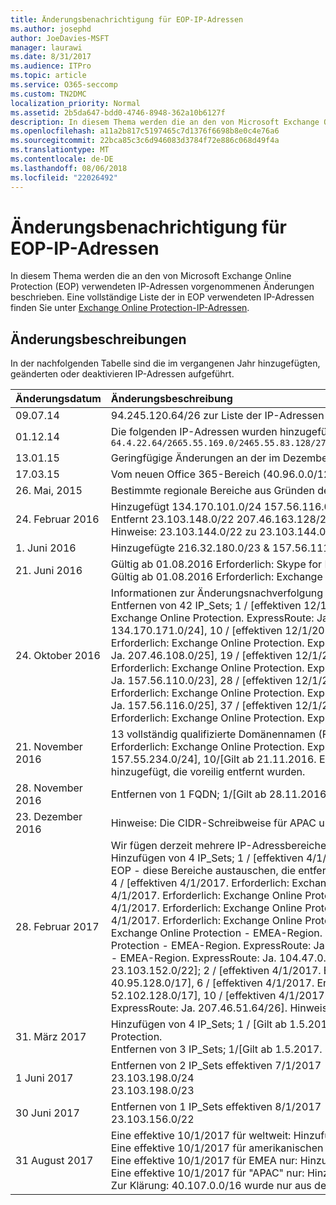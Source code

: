 ```yaml
---
title: Änderungsbenachrichtigung für EOP-IP-Adressen
ms.author: josephd
author: JoeDavies-MSFT
manager: laurawi
ms.date: 8/31/2017
ms.audience: ITPro
ms.topic: article
ms.service: O365-seccomp
ms.custom: TN2DMC
localization_priority: Normal
ms.assetid: 2b5da647-bdd0-4746-8948-362a10b6127f
description: In diesem Thema werden die an den von Microsoft Exchange Online Protection (EOP) verwendeten IP-Adressen vorgenommenen Änderungen beschrieben. Eine vollständige Liste der in EOP verwendeten IP-Adressen finden Sie unter Exchange Online Protection-IP-Adressen.
ms.openlocfilehash: a11a2b817c5197465c7d1376f6698b8e0c4e76a6
ms.sourcegitcommit: 22bca85c3c6d946083d3784f72e886c068d49f4a
ms.translationtype: MT
ms.contentlocale: de-DE
ms.lasthandoff: 08/06/2018
ms.locfileid: "22026492"
---
```

# <a name="change-notification-for-eop-ip-addresses"></a>Änderungsbenachrichtigung für EOP-IP-Adressen

In diesem Thema werden die an den von Microsoft Exchange Online Protection (EOP) verwendeten IP-Adressen vorgenommenen Änderungen beschrieben. Eine vollständige Liste der in EOP verwendeten IP-Adressen finden Sie unter [Exchange Online Protection-IP-Adressen](exchange-online-protection-ip-addresses.md).
  
## <a name="description-of-revisions"></a>Änderungsbeschreibungen

In der nachfolgenden Tabelle sind die im vergangenen Jahr hinzugefügten, geänderten oder deaktivieren IP-Adressen aufgeführt.
  
|**Änderungsdatum**|**Änderungsbeschreibung**|
|:-----|:-----|
|09.07.14  <br/> | 94.245.120.64/26 zur Liste der IP-Adressen hinzugefügt.  <br/> |
|01.12.14  <br/> |Die folgenden IP-Adressen wurden hinzugefügt.  <br/> ```64.4.22.64/2665.55.169.0/2465.55.83.128/27134.170.132.0/24134.170.140.0/24134.170.171.0/24157.55.133.160/27157.55.158.0/23157.55.234.0/24157.55.206.0/23157.56.73.0/24157.56.87.192/26157.56.108.0/24157.56.110.0/24157.56.111.0/24157.56.112.0/24157.56.206.0/24157.56.208.0/22207.46.100.0/24207.46.101.128/26``````23.103.132.0/2323.103.134.0/2323.130.156.0/2223.103.144.0/19104.47.0.0/1723.103.198.0/2323.103.200.0/2123.103.191.0/242a01:111:f400:fc00::/54```|
|13.01.15  <br/> | Geringfügige Änderungen an der im Dezember veröffentlichten Liste (23.103.132.0/23 -\> Änderung zu 23.103.132.0/22, 23.103.134.0/23 -\> Entfernen von (in anderen Bereichen enthalten), 23.103.144.0/19 -\> Änderung zu 23.103.144.0/22, 23.130.156.0/22 -\> Änderung zu 23.103.136.0/21).  <br/> |
|17.03.15  <br/> |Vom neuen Office 365-Bereich (40.96.0.0/12) wurde Exchange Online Protection ein Bereich zugeordnet. Exchange Online Protection wartet mindestens 30 Tage vor dem Bereitstellen von Kapazitäten für die folgenden Endpunkte. 40.107.0.0/16  <br/> |
|26. Mai, 2015  <br/> |Bestimmte regionale Bereiche aus Gründen der Übersichtlichkeit hinzugefügt.  <br/> |
|24. Februar 2016  <br/> |Hinzugefügt 134.170.101.0/24 157.56.116.0/25 207.46.108.0/25 157.56.110.0/23 157.56.120.0/25 157.55.234.0/24 Hinweise: Zur vollständigen EOP-IP-Liste.  <br/> Entfernt 23.103.148.0/22 207.46.163.128/26 207.46.163.192/27 207.46.163.224/27 23.103.145.128/27 23.103.145.192/27 213.199.154.0/26 213.199.154.64/26 213.199.154.128/27 207.46.51.64/27 207.46.51.96/27 134.170.132.0/24 Hinweise: Dies waren in der regionalen Auflistung die Duplikate bzw. die nicht mehr verwendeten Elemente.  <br/> Hinweise: 23.103.144.0/22 zu 23.103.144.0/20 &amp; behoben 157.55.133.160/27 bis 157.55.133.0/25. behoben  <br/> |
|1. Juni 2016  <br/> |Hinzugefügte 216.32.180.0/23 &amp; 157.56.111.0/24 entfernt  <br/> |
|21. Juni 2016  <br/> |Gültig ab 01.08.2016 Erforderlich: Skype for Business Online ExpressRoute Ja. 216.32.180.0/24  <br/> Gültig ab 01.08.2016 Erforderlich: Exchange Online Protection. ExpressRoute Ja. 216.32.181.0/24  <br/> |
|24. Oktober 2016  <br/> |Informationen zur Änderungsnachverfolgung finden Sie im [Office 365-Endpunktfeed](https://go.microsoft.com/fwlink/p/?linkid=236301).  <br/> Entfernen von 42 IP_Sets; 1 / [effektiven 12/1/2016. Erforderlich: Exchange Online Protection. ExpressRoute: Ja. 23.103.144.0/20]; 2 / [effektiven 12/1/2016. Erforderlich: Exchange Online Protection. ExpressRoute: Ja. 23.103.198.0/23], 3 / [effektiven 12/1/2016. Erforderlich: Exchange Online Protection. ExpressRoute: Ja. 23.103.200.0/21], 4 / [effektiven 12/1/2016. Erforderlich: Exchange Online Protection. ExpressRoute: Ja. 40.92.0.0/14]; 5 / [effektiven 12/1/2016. Erforderlich: Exchange Online Protection. ExpressRoute: Ja. 40.107.0.0/16], 6 / [effektiven 12/1/2016. Erforderlich: Exchange Online Protection. ExpressRoute: Ja. 65.55.169.0/24], 7 / [effektiven 12/1/2016. Erforderlich: Exchange Online Protection. ExpressRoute: Ja. 134.170.101.0/24], 8 / [effektiven 12/1/2016. Erforderlich: Exchange Online Protection. ExpressRoute: Ja. 134.170.140.0/24], 9 / [effektiven 12/1/2016. Erforderlich: Exchange Online Protection. ExpressRoute: Ja. 134.170.171.0/24], 10 / [effektiven 12/1/2016. Erforderlich: Exchange Online Protection. ExpressRoute: Ja. 157.55.133.0/25], 11 / [effektiven 12/1/2016. Erforderlich: Exchange Online Protection. ExpressRoute: Ja. 157.56.87.192/26]; 12 / [effektiven 12/1/2016. Erforderlich: Exchange Online Protection. ExpressRoute: Ja. 157.56.110.0/23], 13 / [effektiven 12/1/2016. Erforderlich: Exchange Online Protection. ExpressRoute: Ja. 157.56.112.0/24], 14 / [effektiven 12/1/2016. Erforderlich: Exchange Online Protection. ExpressRoute: Ja. 157.56.116.0/25], 15 / [effektiven 12/1/2016. Erforderlich: Exchange Online Protection. ExpressRoute: Ja. 157.56.120.0/25], 16 / [effektiven 12/1/2016. Erforderlich: Exchange Online Protection. ExpressRoute: Ja. 207.46.51.64/26], 17 / [effektiven 12/1/2016. Erforderlich: Exchange Online Protection. ExpressRoute: Ja. 207.46.100.0/24], 18 / [effektiven 12/1/2016. Erforderlich: Exchange Online Protection. ExpressRoute: Ja. 207.46.108.0/25], 19 / [effektiven 12/1/2016. Erforderlich: Exchange Online Protection. ExpressRoute: Ja. 2a01:111:f400:fc00:: / 54], 20 / [effektiven 12/1/2016. Erforderlich: Exchange Online Protection. ExpressRoute: Ja. 23.103.148.0/22], 21 / [effektiven 12/1/2016. Erforderlich: Exchange Online Protection. ExpressRoute: Ja. 23.103.191.0/24], 22 / [effektiven 12/1/2016. Erforderlich: Exchange Online Protection. ExpressRoute: Ja. 64.4.22.64/26], 23 / [effektiven 12/1/2016. Erforderlich: Exchange Online Protection. ExpressRoute: Ja. 65.55.169.0/24], 24 / [effektiven 12/1/2016. Erforderlich: Exchange Online Protection. ExpressRoute: Ja. 157.55.133.0/25], 25 / [effektiven 12/1/2016. Erforderlich: Exchange Online Protection. ExpressRoute: Ja. 157.55.158.0/23], 26 / [effektiven 12/1/2016. Erforderlich: Exchange Online Protection. ExpressRoute: Ja. 157.56.87.192/26], 27 / [effektiven 12/1/2016. Erforderlich: Exchange Online Protection. ExpressRoute: Ja. 157.56.110.0/23], 28 / [effektiven 12/1/2016. Erforderlich: Exchange Online Protection. ExpressRoute: Ja. 207.46.100.0/24], 29 / [effektiven 12/1/2016. Erforderlich: Exchange Online Protection. ExpressRoute: Ja. 207.46.101.128/26], 30 / [effektiven 12/1/2016. Erforderlich: Exchange Online Protection. ExpressRoute: Ja. 207.46.108.0/25], 31 / [effektiven 12/1/2016. Erforderlich: Exchange Online Protection. ExpressRoute: Ja. 216.32.181.0/24], 32 / [effektiven 12/1/2016. Erforderlich: Exchange Online Protection. ExpressRoute: Ja. 23.103.144.0/22], 33 / [effektiven 12/1/2016. Erforderlich: Exchange Online Protection. ExpressRoute: Ja. 94.245.120.64/26], 34 / [effektiven 12/1/2016. Erforderlich: Exchange Online Protection. ExpressRoute: Ja. 104.47.0.0/19], 35 / [effektiven 12/1/2016. Erforderlich: Exchange Online Protection. ExpressRoute: Ja. 157.56.112.0/24], 36 / [effektiven 12/1/2016. Erforderlich: Exchange Online Protection. ExpressRoute: Ja. 157.56.116.0/25], 37 / [effektiven 12/1/2016. Erforderlich: Exchange Online Protection. ExpressRoute: Ja. 157.56.120.0/25], 38 / [effektiven 12/1/2016. Erforderlich: Exchange Online Protection. ExpressRoute: Ja. 157.55.234.0/24], 39 / [effektiven 12/1/2016. Erforderlich: Exchange Online Protection. ExpressRoute: Ja. 23.103.152.0/22], 40 / [effektiven 12/1/2016. Erforderlich: Exchange Online Protection. ExpressRoute: Ja. 23.103.155.0/27], 41 / [effektiven 12/1/2016. Erforderlich: Exchange Online Protection. ExpressRoute: Ja. 23.103.155.64/27], 42 / [effektiven 12/1/2016. Erforderlich: Exchange Online Protection. ExpressRoute: Ja. 104.47.64.0/19]. Hinweise: Entfernen von IP außer Betrieb genommen Adressen als Teil des unsere Konsolidierung aus.<br/> |
|21. November 2016  <br/> |13 vollständig qualifizierte Domänennamen (FQDNs) hinzugefügt; 1/[Gilt ab 21.11.2016. Erforderlich: Exchange Online Protection. ExpressRoute Ja. 40.82.0.0/14], 2/[Gilt ab 21.11.2016. Erforderlich: Exchange Online Protection. ExpressRoute Ja. 40.92.0.0/14], 3/[Gilt ab 21.11.2016. Erforderlich: Exchange Online Protection. ExpressRoute Ja. 40.107.0.0/16], 4/[Gilt ab 21.11.2016. Erforderlich: Exchange Online Protection. ExpressRoute Ja. 65.55.169.0/24], 5/[Gilt ab 21.11.2016. Erforderlich: Exchange Online Protection. ExpressRoute Ja. 94.245.120.64/26], 6/[Gilt ab 21.11.2016. Erforderlich: Exchange Online Protection. ExpressRoute Ja. 134.170.132.0/24], 7/[Gilt ab 21.11.2016. Erforderlich: Exchange Online Protection. ExpressRoute Ja. 134.170.140.0/24], 8/[Gilt ab 21.11.2016. Erforderlich: Exchange Online Protection. ExpressRoute Ja. 157.55.133.0/25], 9/[Gilt ab 21.11.2016. Erforderlich: Exchange Online Protection. ExpressRoute Ja. 157.55.234.0/24], 10/[Gilt ab 21.11.2016. Erforderlich: Exchange Online Protection. ExpressRoute Ja. 157.56.110.0/23], 11/[Gilt ab 21.11.2016. Erforderlich: Exchange Online Protection. ExpressRoute Ja. 157.56.112.0/24], 12/[Gilt ab 21.11.2016. Erforderlich: Exchange Online Protection. ExpressRoute Ja. 207.46.51.64/26], 13/[Gilt ab 21.11.2016. Erforderlich: Exchange Online Protection. ExpressRoute Ja. 207.46.100.0/24]. Hinweise: Es wurden mehrere IP-Bereiche wieder hinzugefügt, die voreilig entfernt wurden.  <br/> |
|28. November 2016  <br/> |Entfernen von 1 FQDN; 1/[Gilt ab 28.11.2016. Erforderlich: Exchange Online Protection. ExpressRoute Ja. 40.82.0.0/14]. Hinweise: Entfernen von fälschlicherweise hinzugefügtem Bereich.  <br/> |
|23. Dezember 2016  <br/> |Hinweise: Die CIDR-Schreibweise für APAC und Nord- und Südamerika wurde aktualisiert, von 52.100.2.0/15 zu 52.100.0.0/15 und von 52.100.1.0/16 zu 52.100.0.0/16.  <br/> |
|28. Februar 2017  <br/> |Wir fügen derzeit mehrere IP-Adressbereiche hinzu. Es wird zu einigen Bereichsüberlappungen kommen. So soll sichergestellt werden, dass die neuen Bereiche über ExpressRoute verteilt worden sind, bevor wir den jeweils weiteren oder engeren Bereich entfernen, der durch die diesen Monat neu hinzugefügten Bereiche ersetzt wurde.  <br/> Hinzufügen von 4 IP_Sets; 1 / [effektiven 4/1/2017. Erforderlich: Exchange Online Protection. ExpressRoute: Ja. 23.103.144.0/20]; 2 / [effektiven 4/1/2017. Erforderlich: Exchange Online Protection. ExpressRoute: Ja. 40.107.0.0/17], 3 / [effektiven 4/1/2017. Erforderlich: Exchange Online Protection. ExpressRoute: Ja. 40.107.128.0/18], 4 / [effektiven 4/1/2017. Erforderlich: Exchange Online Protection. ExpressRoute: Ja. 52.100.0.0/14]. Hinweise: Aktualisieren von IP-Bereiche für EOP - diese Bereiche austauschen, die entfernt werden mehrere während des Updates von März. Hinzufügen von 16 IP_Sets; 1 / [effektiven 4/1/2017. Erforderlich: Exchange Online Protection - Nord-Region. ExpressRoute: Ja. 23.103.148.0/22]; 2 / [effektiven 4/1/2017. Erforderlich: Exchange Online Protection - Nord-Region. ExpressRoute: Ja. 23.103.200.0/22], 3 / [effektiven 4/1/2017. Erforderlich: Exchange Online Protection - Nord-Region. ExpressRoute: Ja. 23.103.212.0/22], 4 / [effektiven 4/1/2017. Erforderlich: Exchange Online Protection - Nord-Region. ExpressRoute: Ja. 40.92.64.0/18]; 5 / [effektiven 4/1/2017. Erforderlich: Exchange Online Protection - Nord-Region. ExpressRoute: Ja. 40.93.64.0/18], 6 / [effektiven 4/1/2017. Erforderlich: Exchange Online Protection - Nord-Region. ExpressRoute: Ja. 40.94.64.0/18], 7 / [effektiven 4/1/2017. Erforderlich: Exchange Online Protection - Nord-Region. ExpressRoute: Ja. 40.95.64.0/18], 8 / [effektiven 4/1/2017. Erforderlich: Exchange Online Protection - Nord-Region. ExpressRoute: Ja. 40.107.64.0/18], 9 / [effektiven 4/1/2017. Erforderlich: Exchange Online Protection - Nord-Region. ExpressRoute: Ja. 52.100.64.0/18], 10 / [effektiven 4/1/2017. Erforderlich: Exchange Online Protection - Nord-Region. ExpressRoute: Ja. 52.101.64.0/18], 11 / [effektiven 4/1/2017. Erforderlich: Exchange Online Protection - Nord-Region. ExpressRoute: Ja. 52.102.64.0/18]; 12 / [effektiven 4/1/2017. Erforderlich: Exchange Online Protection - Nord-Region. ExpressRoute: Ja. 52.103.64.0/18], 13 / [effektiven 4/1/2017. Erforderlich: Exchange Online Protection - Nord-Region. ExpressRoute: Ja. 65.55.169.0/24], 14 / [effektiven 4/1/2017. Erforderlich: Exchange Online Protection - Nord-Region. ExpressRoute: Ja. 104.47.32.0/19], 15 / [effektiven 4/1/2017. Erforderlich: Exchange Online Protection - Nord-Region. ExpressRoute: Ja. 157.56.110.0/23], 16 / [effektiven 4/1/2017. Erforderlich: Exchange Online Protection - Nord-Region. ExpressRoute: Ja. 207.46.100.0/24]. Hinweise: Regionale IP-Adressbereiche für EOP - amerikanischen Kontinent. Hinzufügen von 13 IP_Sets; 1 / [effektiven 4/1/2017. Erforderlich: Exchange Online Protection - EMEA-Region. ExpressRoute: Ja. 23.103.144.0/22]; 2 / [effektiven 4/1/2017. Erforderlich: Exchange Online Protection - EMEA-Region. ExpressRoute: Ja. 40.92.0.0/18], 3 / [effektiven 4/1/2017. Erforderlich: Exchange Online Protection - EMEA-Region. ExpressRoute: Ja. 40.93.0.0/18], 4 / [effektiven 4/1/2017. Erforderlich: Exchange Online Protection - EMEA-Region. ExpressRoute: Ja. 40.94.0.0/18]; 5 / [effektiven 4/1/2017. Erforderlich: Exchange Online Protection - EMEA-Region. ExpressRoute: Ja. 40.95.0.0/18], 6 / [effektiven 4/1/2017. Erforderlich: Exchange Online Protection - EMEA-Region. ExpressRoute: Ja. 40.107.0.0/18], 7 / [effektiven 4/1/2017. Erforderlich: Exchange Online Protection - EMEA-Region. ExpressRoute: Ja. 52.100.0.0/18], 8 / [effektiven 4/1/2017. Erforderlich: Exchange Online Protection - EMEA-Region. ExpressRoute: Ja. 52.101.0.0/18], 9 / [effektiven 4/1/2017. Erforderlich: Exchange Online Protection - EMEA-Region. ExpressRoute: Ja. 52.102.0.0/18], 10 / [effektiven 4/1/2017. Erforderlich: Exchange Online Protection - EMEA-Region. ExpressRoute: Ja. 52.103.0.0/18], 11 / [effektiven 4/1/2017. Erforderlich: Exchange Online Protection - EMEA-Region. ExpressRoute: Ja. 104.47.0.0/19]; 12 / [effektiven 4/1/2017. Erforderlich: Exchange Online Protection - EMEA-Region. ExpressRoute: Ja. 157.55.234.0/24], 13 / [effektiven 4/1/2017. Erforderlich: Exchange Online Protection - EMEA-Region. ExpressRoute: Ja. 157.56.112.0/24]. Hinweise: Regionale IP-Adressbereiche für EOP - EMEA. Hinzufügen von 13 IP_Sets; 1 / [effektiven 4/1/2017. Erforderlich: Exchange Online Protection - Region "APAC". ExpressRoute: Ja. 23.103.152.0/22]; 2 / [effektiven 4/1/2017. Erforderlich: Exchange Online Protection - Region "APAC". ExpressRoute: Ja. 40.92.128.0/17], 3 / [effektiven 4/1/2017. Erforderlich: Exchange Online Protection - Region "APAC". ExpressRoute: Ja. 40.93.128.0/17], 4 / [effektiven 4/1/2017. Erforderlich: Exchange Online Protection - Region "APAC". ExpressRoute: Ja. 40.94.128.0/17]; 5 / [effektiven 4/1/2017. Erforderlich: Exchange Online Protection - Region "APAC". ExpressRoute: Ja. 40.95.128.0/17], 6 / [effektiven 4/1/2017. Erforderlich: Exchange Online Protection - Region "APAC". ExpressRoute: Ja. 40.107.128.0/18], 7 / [effektiven 4/1/2017. Erforderlich: Exchange Online Protection - Region "APAC". ExpressRoute: Ja. 52.100.128.0/17], 8 / [effektiven 4/1/2017. Erforderlich: Exchange Online Protection - Region "APAC". ExpressRoute: Ja. 52.101.128.0/17], 9 / [effektiven 4/1/2017. Erforderlich: Exchange Online Protection - Region "APAC". ExpressRoute: Ja. 52.102.128.0/17], 10 / [effektiven 4/1/2017. Erforderlich: Exchange Online Protection - Region "APAC". ExpressRoute: Ja. 52.103.128.0/17], 11 / [effektiven 4/1/2017. Erforderlich: Exchange Online Protection - Region "APAC". ExpressRoute: Ja. 134.170.132.0/24]; 12 / [effektiven 4/1/2017. Erforderlich: Exchange Online Protection - Region "APAC". ExpressRoute: Ja. 134.170.140.0/24], 13 / [effektiven 4/1/2017. Erforderlich: Exchange Online Protection - Region "APAC". ExpressRoute: Ja. 207.46.51.64/26]. Hinweise: Regionale IP-Adressbereiche für EOP - "APAC".  <br/> |
|31. März 2017  <br/> |Hinzufügen von 4 IP_Sets; 1 / [Gilt ab 1.5.2017. Erforderlich: Exchange Online Protection. ExpressRoute Ja. 23.103.191.0/24], 2/[Gilt ab 1.5.2017. Erforderlich: Exchange Online Protection. ExpressRoute Ja. 23.103.198.0/23], 3/[Gilt ab 1.5.2017. Erforderlich: Exchange Online Protection. ExpressRoute Ja. 23.103.199.0/24], 4/[Gilt ab 1.5.2017. Erforderlich: Exchange Online Protection. ExpressRoute Ja. 104.212.58.0/23]. Hinweise: Hinzufügen von Endpunkten für Exchange Online Protection.  <br/> Entfernen von 3 IP_Sets; 1/[Gilt ab 1.5.2017. Erforderlich: Exchange Online Protection. ExpressRoute Ja. 40.107.0.0/16], 2/[Gilt ab 1.5.2017. Erforderlich: Exchange Online Protection. ExpressRoute Ja. 157.55.133.0/25], 3/[Gilt ab 1.5.2017. Erforderlich: Exchange Online Protection. ExpressRoute Ja. 104.47.0.0/17]. Hinweise: Entfernen von Endpunkten für Exchange Online Protection.  <br/> |
|1 Juni 2017  <br/> |Entfernen von 2 IP_Sets effektiven 7/1/2017  <br/> 23.103.198.0/24  <br/> 23.103.198.0/23  <br/> |
|30 Juni 2017  <br/> |Entfernen von 1 IP_Sets effektiven 8/1/2017  <br/> 23.103.156.0/22  <br/> |
|31 August 2017  <br/> |Eine effektive 10/1/2017 für weltweit: Hinzufügen von 2a01:111:f400:fc00:: / 54 und Entfernen von 104.212.58.0/23, 23.103.191.0/24.  <br/> Eine effektive 10/1/2017 für amerikanischen Kontinent nur: Hinzufügen von 23.103.132.0/22, 23.103.136.0/21, 23.103.152.0/21, 2a01:111:f400:7 c 00:: / 54 und Entfernen von 2a01:111:f400:7 d 00:: / 57, 2a01:111:f400:7e40:: / 58.  <br/> Eine effektive 10/1/2017 für EMEA nur: Hinzufügen von 2a01:111:f400:7e00:: / 56, 2a01:111:f400:fe00:: / 56 und Entfernen von 2a01:111:f400:7e00:: / 58.  <br/> Eine effektive 10/1/2017 für "APAC" nur: Hinzufügen von 2a01:111:f400:7 c 00:: / 54 und Entfernen von 2a01:111:f400:7e80:: / 57.  <br/> Zur Klärung: 40.107.0.0/16 wurde nur aus dem Abschnitt Nord-entfernt und durch 104.47.32.0/19 ersetzt. 40.107.0.0/16 bleibt in der Liste. 23.103.198.0/23 bleibt für WW.  <br/> |
   

